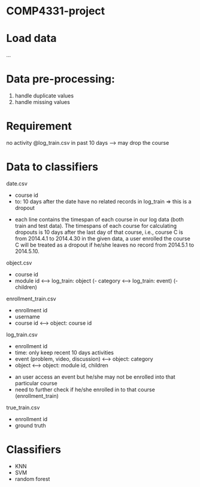 # COMP4331-project

# Load data
...

# Data pre-processing:
1. handle duplicate values
2. handle missing values

# Requirement
no activity @log_train.csv in past 10 days --> may drop the course

# Data to classifiers
date.csv
- course id
- to: 10 days after the date have no related records in log_train => this is a dropout
* each line contains the timespan of each course in our log data (both train and test data). The timespans of each course for calculating dropouts is 10 days after the last day of that course, i.e., course C is from 2014.4.1 to 2014.4.30 in the given data, a user enrolled the course C will be treated as a dropout if he/she leaves no record from 2014.5.1 to 2014.5.10.

object.csv
- course id
- module id <--> log_train: object
(- category <--> log_train: event)
(- children)

enrollment_train.csv
- enrollment id
- username
- course id <--> object: course id

log_train.csv
- enrollment id
- time: only keep recent 10 days activities
- event (problem, video, discussion) <--> object: category
- object <--> object: module id, children
* an user access an event but he/she may not be enrolled into that particular course
* need to further check if he/she enrolled in to that course (enrollment_train)

true_train.csv
- enrollment id
- ground truth

# Classifiers
- KNN
- SVM
- random forest
